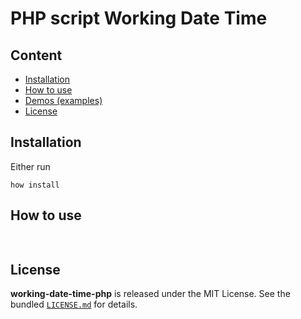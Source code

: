 # PHP script Working Date Time

## Content
- [Installation](#installation)
- [How to use](#how-to-use)
- [Demos (examples)](https://mackrais.github.io/mr-upload-file-button/)
- [License](LICENSE.md)

## Installation



Either run

```
how install
```


## How to use

```php
   

```

## License

**working-date-time-php** is released under the MIT License. See the bundled [`LICENSE.md`](LICENSE.md) for details.